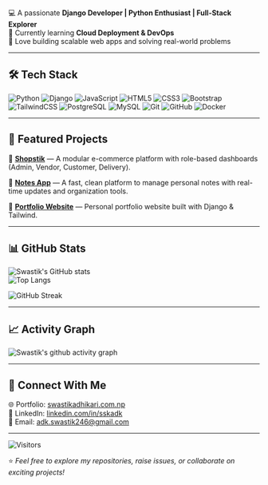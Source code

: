 
💻 A passionate **Django Developer | Python Enthusiast | Full-Stack Explorer**  
🌱 Currently learning **Cloud Deployment & DevOps**  
🚀 Love building scalable web apps and solving real-world problems  

---

## 🛠️ Tech Stack  

![Python](https://img.shields.io/badge/Python-3776AB?style=for-the-badge&logo=python&logoColor=white) 
![Django](https://img.shields.io/badge/Django-092E20?style=for-the-badge&logo=django&logoColor=white) 
![JavaScript](https://img.shields.io/badge/JavaScript-323330?style=for-the-badge&logo=javascript&logoColor=F7DF1E) 
![HTML5](https://img.shields.io/badge/HTML5-E34F26?style=for-the-badge&logo=html5&logoColor=white) 
![CSS3](https://img.shields.io/badge/CSS3-1572B6?style=for-the-badge&logo=css3&logoColor=white) 
![Bootstrap](https://img.shields.io/badge/Bootstrap-563D7C?style=for-the-badge&logo=bootstrap&logoColor=white) 
![TailwindCSS](https://img.shields.io/badge/Tailwind_CSS-38B2AC?style=for-the-badge&logo=tailwind-css&logoColor=white) 
![PostgreSQL](https://img.shields.io/badge/PostgreSQL-316192?style=for-the-badge&logo=postgresql&logoColor=white) 
![MySQL](https://img.shields.io/badge/MySQL-005C84?style=for-the-badge&logo=mysql&logoColor=white) 
![Git](https://img.shields.io/badge/Git-F05032?style=for-the-badge&logo=git&logoColor=white) 
![GitHub](https://img.shields.io/badge/GitHub-181717?style=for-the-badge&logo=github&logoColor=white) 
![Docker](https://img.shields.io/badge/Docker-2496ED?style=for-the-badge&logo=docker&logoColor=white)


---

## 📌 Featured Projects  

🔹 [**Shopstik**](https://shopstik.pythonanywhere.com/) — A modular e-commerce platform with role-based dashboards (Admin, Vendor, Customer, Delivery).  

🔹 [**Notes App**](https://swastikadk.pythonanywhere.com/) — A fast, clean platform to manage personal notes with real-time updates and organization tools.

🔹 [**Portfolio Website**](https://swastikadhikari.com.np/) — Personal portfolio website built with Django & Tailwind.  

---

## 📊 GitHub Stats  

![Swastik's GitHub stats](https://github-readme-stats.vercel.app/api?username=sskadk&show_icons=true&theme=tokyonight)  
![Top Langs](https://github-readme-stats.vercel.app/api/top-langs/?username=sskadk&layout=compact&theme=tokyonight)  

![GitHub Streak](https://streak-stats.demolab.com?user=sskadk&theme=tokyonight&border_radius=5&date_format=M%20j%5B%2C%20Y%5D)  

---

## 📈 Activity Graph  

![Swastik's github activity graph](https://github-readme-activity-graph.vercel.app/graph?username=sskadk&theme=tokyo-night)  

---

## 🤝 Connect With Me  

🌐 Portfolio: [swastikadhikari.com.np](https://swastikadhikari.com.np)  
💼 LinkedIn: [linkedin.com/in/sskadk](https://linkedin.com/in/sskadk)  
📧 Email: adk.swastik246@gmail.com

---

![Visitors](https://komarev.com/ghpvc/?username=sskadk&style=for-the-badge)  

⭐️ *Feel free to explore my repositories, raise issues, or collaborate on exciting projects!*  
